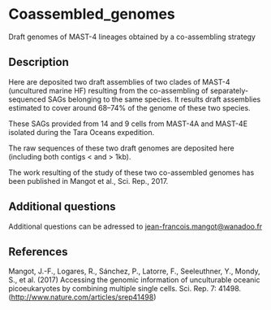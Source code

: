 # Coassembled_genomes

Draft genomes of MAST-4 lineages obtained by a co-assembling strategy

## Description

Here are deposited two draft assemblies of two clades of MAST-4 (uncultured marine HF) resulting from the co-assembling of separately-sequenced SAGs belonging to the same species. It results draft assemblies estimated to cover around 68–74% of the genome of these two species.

These SAGs provided from 14 and 9 cells from MAST-4A and MAST-4E isolated during the Tara Oceans expedition.

The raw sequences of these two draft genomes are deposited here (including both contigs < and > 1kb).

The work resulting of the study of these two co-assembled genomes has been published in Mangot et al., Sci. Rep., 2017.

## Additional questions

Additional questions can be adressed to jean-francois.mangot@wanadoo.fr

## References

Mangot, J.-F., Logares, R., Sánchez, P., Latorre, F., Seeleuthner, Y., Mondy, S., et al. (2017) Accessing the genomic information of unculturable oceanic picoeukaryotes by combining multiple single cells. Sci. Rep. 7: 41498. (http://www.nature.com/articles/srep41498)
